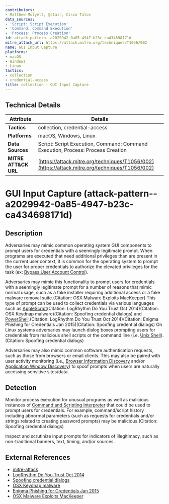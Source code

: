 ```yaml
---
contributors:
- Matthew Molyett, @s1air, Cisco Talos
data_sources:
- 'Script: Script Execution'
- 'Command: Command Execution'
- 'Process: Process Creation'
id: attack-pattern--a2029942-0a85-4947-b23c-ca434698171d
mitre_attack_url: https://attack.mitre.org/techniques/T1056/002
name: GUI Input Capture
platforms:
- macOS
- Windows
- Linux
tactics:
- collection
- credential-access
title: collection - GUI Input Capture
---
```


## Technical Details

| Attribute | Details |
|-----------|----------|
| **Tactics** | collection, credential-access |
| **Platforms** | macOS, Windows, Linux |
| **Data Sources** | Script: Script Execution, Command: Command Execution, Process: Process Creation |
| **MITRE ATT&CK URL** | [https://attack.mitre.org/techniques/T1056/002](https://attack.mitre.org/techniques/T1056/002) |

# GUI Input Capture (attack-pattern--a2029942-0a85-4947-b23c-ca434698171d)

## Description
Adversaries may mimic common operating system GUI components to prompt users for credentials with a seemingly legitimate prompt. When programs are executed that need additional privileges than are present in the current user context, it is common for the operating system to prompt the user for proper credentials to authorize the elevated privileges for the task (ex: [Bypass User Account Control](https://attack.mitre.org/techniques/T1548/002)).

Adversaries may mimic this functionality to prompt users for credentials with a seemingly legitimate prompt for a number of reasons that mimic normal usage, such as a fake installer requiring additional access or a fake malware removal suite.(Citation: OSX Malware Exploits MacKeeper) This type of prompt can be used to collect credentials via various languages such as [AppleScript](https://attack.mitre.org/techniques/T1059/002)(Citation: LogRhythm Do You Trust Oct 2014)(Citation: OSX Keydnap malware)(Citation: Spoofing credential dialogs) and [PowerShell](https://attack.mitre.org/techniques/T1059/001).(Citation: LogRhythm Do You Trust Oct 2014)(Citation: Enigma Phishing for Credentials Jan 2015)(Citation: Spoofing credential dialogs) On Linux systems adversaries may launch dialog boxes prompting users for credentials from malicious shell scripts or the command line (i.e. [Unix Shell](https://attack.mitre.org/techniques/T1059/004)).(Citation: Spoofing credential dialogs)

Adversaries may also mimic common software authentication requests, such as those from browsers or email clients. This may also be paired with user activity monitoring (i.e., [Browser Information Discovery](https://attack.mitre.org/techniques/T1217) and/or [Application Window Discovery](https://attack.mitre.org/techniques/T1010)) to spoof prompts when users are naturally accessing sensitive sites/data.

## Detection
Monitor process execution for unusual programs as well as malicious instances of [Command and Scripting Interpreter](https://attack.mitre.org/techniques/T1059) that could be used to prompt users for credentials. For example, command/script history including abnormal parameters (such as requests for credentials and/or strings related to creating password prompts) may be malicious.(Citation: Spoofing credential dialogs) 

Inspect and scrutinize input prompts for indicators of illegitimacy, such as non-traditional banners, text, timing, and/or sources. 

## External References
- [mitre-attack](https://attack.mitre.org/techniques/T1056/002)
- [LogRhythm Do You Trust Oct 2014](https://logrhythm.com/blog/do-you-trust-your-computer/)
- [Spoofing credential dialogs](https://embracethered.com/blog/posts/2021/spoofing-credential-dialogs/)
- [OSX Keydnap malware](https://www.welivesecurity.com/2016/07/06/new-osxkeydnap-malware-hungry-credentials/)
- [Enigma Phishing for Credentials Jan 2015](https://enigma0x3.net/2015/01/21/phishing-for-credentials-if-you-want-it-just-ask/)
- [OSX Malware Exploits MacKeeper](https://baesystemsai.blogspot.com/2015/06/new-mac-os-malware-exploits-mackeeper.html)
